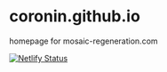 # coronin.github.io
homepage for mosaic-regeneration.com

[![Netlify Status](https://api.netlify.com/api/v1/badges/9d6fd8fc-2c00-4a2b-b85e-84ec6b39d6be/deploy-status)](https://app.netlify.com/sites/mosaic-regen/deploys)
